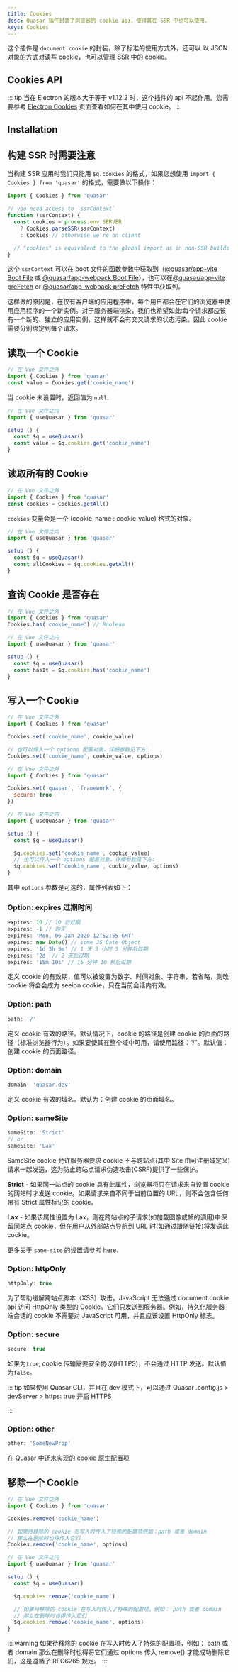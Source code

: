 ```yaml
---
title: Cookies
desc: Quasar 插件封装了浏览器的 cookie api，使得其在 SSR 中也可以使用。
keys: Cookies
---
```


这个插件是 `document.cookie` 的封装，除了标准的使用方式外，还可以 以 JSON 对象的方式对读写 cookie，也可以管理 SSR 中的 cookie。

## Cookies API

<doc-api file="Cookies" />

::: tip
当在 Electron 的版本大于等于 v1.12.2 时，这个插件的 api 不起作用。您需要参考 [Electron Cookies](https://www.electronjs.org/docs/api/cookies) 页面查看如何在其中使用 cookie。
:::

## Installation

<doc-installation plugins="Cookies" />

## 构建 SSR 时需要注意
当构建 SSR 应用时我们只能用 `$q.cookies` 的格式，如果您想使用 `import { Cookies } from 'quasar'` 的格式，需要做以下操作：


```js
import { Cookies } from 'quasar'

// you need access to `ssrContext`
function (ssrContext) {
  const cookies = process.env.SERVER
    ? Cookies.parseSSR(ssrContext)
    : Cookies // otherwise we're on client

  // "cookies" is equivalent to the global import as in non-SSR builds
}
```

这个 `ssrContext` 可以在 boot 文件的函数参数中获取到（[@quasar/app-vite Boot File](/quasar-cli-vite/boot-files) 或 [@quasar/app-webpack Boot File](/quasar-cli-webpack/boot-files)），也可以在[@quasar/app-vite preFetch](/quasar-cli-vite/prefetch-feature) or [@quasar/app-webpack preFetch](/quasar-cli-webpack/prefetch-feature) 特性中获取到。


这样做的原因是，在仅有客户端的应用程序中，每个用户都会在它们的浏览器中使用应用程序的一个新实例。对于服务器端渲染，我们也希望如此:每个请求都应该有一个新的、独立的应用实例，这样就不会有交叉请求的状态污染。因此 cookie 需要分别绑定到每个请求。

## 读取一个 Cookie

```js
// 在 Vue 文件之外
import { Cookies } from 'quasar'
const value = Cookies.get('cookie_name')
```
当 cookie 未设置时，返回值为 `null`.

```js
// 在 Vue 文件之内
import { useQuasar } from 'quasar'

setup () {
  const $q = useQuasar()
  const value = $q.cookies.get('cookie_name')
}
```

## 读取所有的 Cookie

```js
// 在 Vue 文件之外
import { Cookies } from 'quasar'
const cookies = Cookies.getAll()
```

`cookies` 变量会是一个 (cookie_name : cookie_value) 格式的对象。
```js
// 在 Vue 文件之内
import { useQuasar } from 'quasar'

setup () {
  const $q = useQuasar()
  const allCookies = $q.cookies.getAll()
}
```

## 查询 Cookie 是否存在

```js
// 在 Vue 文件之外
import { Cookies } from 'quasar'
Cookies.has('cookie_name') // Boolean
```

```js
// 在 Vue 文件之内
import { useQuasar } from 'quasar'

setup () {
  const $q = useQuasar()
  const hasIt = $q.cookies.has('cookie_name')
}
```

## 写入一个 Cookie

```js
// 在 Vue 文件之外
import { Cookies } from 'quasar'

Cookies.set('cookie_name', cookie_value)

// 也可以传入一个 options 配置对象，详细参数见下方:
Cookies.set('cookie_name', cookie_value, options)
```

```js
// 在 Vue 文件之外
import { Cookies } from 'quasar'

Cookies.set('quasar', 'framework', {
  secure: true
})
```

```js
// 在 Vue 文件之内
import { useQuasar } from 'quasar'

setup () {
  const $q = useQuasar()

  $q.cookies.set('cookie_name', cookie_value)
  // 也可以传入一个 options 配置对象，详细参数见下方:
  $q.cookies.set('cookie_name', cookie_value, options)
}
```
其中 `options` 参数是可选的，属性列表如下：

### Option: expires 过期时间

```js
expires: 10 // 10 后过期
expires: -1 // 昨天
expires: 'Mon, 06 Jan 2020 12:52:55 GMT'
expires: new Date() // some JS Date Object
expires: '1d 3h 5m' // 1 天 3 小时 5 分钟后过期
expires: '2d' // 2 天后过期
expires: '15m 10s' // 15 分钟 10 秒后过期
```
定义 cookie 的有效期，值可以被设置为数字、时间对象、字符串，若省略，则改 cookie 将会会成为 seeion cookie，只在当前会话内有效。

### Option: path

```js
path: '/'
```
定义 cookie 有效的路径。默认情况下，cookie 的路径是创建 cookie 的页面的路径（标准浏览器行为）。如果要使其在整个域中可用，请使用路径：“/”。默认值：创建 cookie 的页面路径。


### Option: domain

```js
domain: 'quasar.dev'
```

定义 cookie 有效的域名。默认为：创建 cookie 的页面域名。

### Option: sameSite

```js
sameSite: 'Strict'
// or
sameSite: 'Lax'
```
SameSite cookie 允许服务器要求 cookie 不与跨站点(其中 Site 由可注册域定义)请求一起发送，这为防止跨站点请求伪造攻击(CSRF)提供了一些保护。


**Strict** - 如果同一站点的 cookie 具有此属性，浏览器将只在请求来自设置 cookie 的网站时才发送 cookie。如果请求来自不同于当前位置的 URL，则不会包含任何带有 Strict 属性标记的 cookie。

**Lax** - 如果该属性设置为 Lax，则在跨站点的子请求(如加载图像或帧的调用)中保留同站点 cookie，但在用户从外部站点导航到 URL 时(如通过跟随链接)将发送此 cookie。

更多关于 `same-site` 的设置请参考 [here](https://web.dev/samesite-cookies-explained/).

### Option: httpOnly

```js
httpOnly: true
```

为了帮助缓解跨站点脚本（XSS）攻击，JavaScript 无法通过 document.cookie api 访问 HttpOnly 类型的 Cookie。它们只发送到服务器。例如，持久化服务器端会话的 cookie 不需要对 JavaScript 可用，并且应该设置 HttpOnly 标志。

### Option: secure

```js
secure: true
```

如果为`true`, cookie 传输需要安全协议(HTTPS)，不会通过 HTTP 发送。默认值为`false`。

::: tip
如果使用 Quasar CLI，并且在 dev 模式下，可以通过 Quasar .config.js > devServer > https: true 开启 HTTPS

:::

### Option: other

```js
other: 'SomeNewProp'
```
在 Quasar 中还未实现的 cookie 原生配置项

## 移除一个 Cookie
```js
// 在 Vue 文件之外
import { Cookies } from 'quasar'

Cookies.remove('cookie_name')

// 如果待移除的 cookie 在写入时传入了特殊的配置项例如：path 或者 domain
// 那么在删除时也得传入它们
Cookies.remove('cookie_name', options)
```

```js
// 在 Vue 文件之内
import { useQuasar } from 'quasar'

setup () {
  const $q = useQuasar()

  $q.cookies.remove('cookie_name')

  // 如果待移除的 cookie 在写入时传入了特殊的配置项，例如： path 或者 domain
  // 那么在删除时也得传入它们
  $q.cookies.remove('cookie_name', options)
}
```

::: warning
如果待移除的 cookie 在写入时传入了特殊的配置项，例如： path 或者 domain
那么在删除时也得将它们通过 options 传入 remove() 才能成功删除它们，这是遵循了 RFC6265 规定。
:::
